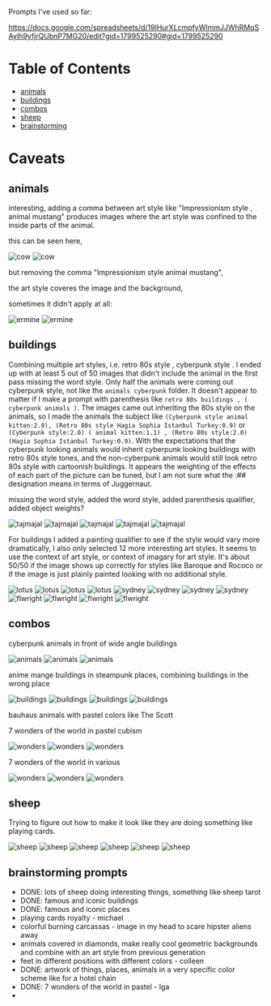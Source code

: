 
Prompts I've used so far:

https://docs.google.com/spreadsheets/d/19lHurXLcmpfyWlmmJJWhRMqSAyIh9yfjrQUbnP7MG20/edit?gid=1799525290#gid=1799525290

# Table of Contents

- [animals](#animals)
- [buildings](#buildings)
- [combos](#combos)
- [sheep](#sheep)
- [brainstorming](#brainstorming-prompts)



# Caveats

## animals

interesting, adding a comma between art style like "Impressionism style , animal mustang" produces images where the art style was confined to the inside parts of the animal.

this can be seen here, 

![cow](./animals%20cubism/00410-899013019.png?raw=true)
![cow](./animals%20cubism%202/00416-3518403274.png?raw=true)

but removing the comma "Impressionism style animal mustang",

the art style coveres the image and the background,

sometimes it didn't apply at all:

![ermine](./animals%20cubism/00378-3463598972.png?raw=true)
![ermine](./animals%20cubism%202/00384-471156219.png?raw=true)


## buildings

Combining multiple art styles, i.e. retro 80s style <buildings>, cyberpunk style <animals>. I ended up with at least 5 out of 50 images that didn't include the animal in the first pass missing the word style. Only half the animals were coming out cyberpunk style, not like the  `animals cyberpunk` folder. It doesn't appear to matter if I make a prompt with parenthesis like `retro 80s buildings , ( cyberpunk animals )`. The images came out inheriting the 80s style on the animals, so I made the animals the subject like `(Cyberpunk style animal kitten:2.0), (Retro 80s style Hagia Sophia Istanbul Turkey:0.9)` or `(Cyberpunk style:2.0) ( animal kitten:1.1) , (Retro 80s style:2.0) (Hagia Sophia Istanbul Turkey:0.9)`. With the expectations that the cyberpunk looking animals would inherit cyberpunk looking buildings with retro 80s style tones, and the non-cyberpunk animals would still look retro 80s style with cartoonish buildings. It appears the weighting of the effects of each part of the picture can be tuned, but I am not sure what the :## designation means in terms of Juggernaut.



missing the word style, added the word style, added parenthesis qualifier, added object weights?

![tajmajal](./retro%2080s%20buildings%20cyberpunk%20animals/00713-1391586435.png?raw=true)
![tajmajal](./retro%2080s%20style%20buildings%20cyberpunk%20style%20animals/00713-418230600.png?raw=true)
![tajmajal](./retro%2080s%20buildings%20,%20(%20cyberpunk%20animals%20)/00713-3518743264.png?raw=true)
![tajmajal](./cyberpunk%20animals,%20retro%2080s%20style%20(%20buildings%20)/00793-292965761.png?raw=true)
![tajmajal](./cyberpunk%20animals,%20retro%2080s%20style%20(%20wide%20angle%20buildings%20)%202/00002-1498688634.png?raw=true)


For buildings I added a painting qualifier to see if the style would vary more dramatically, I also only selected 12 more interesting art styles. It seems to use the context of art style, or context of imagary for art style. It's about 50/50 if the image shows up correctly for styles like Baroque and Rococo or if the image is just plainly painted looking with no additional style.

![lotus](./buildings%20baroque%20wide%20angle/00019-2545539953.png?raw=true)
![lotus](./buildings%20gothic%20painting/00019-707715943.png?raw=true)
![lotus](./buildings%20cubism/00069-1183425810.png?raw=true)
![lotus](./buildings%20cyberpunk/00169-1484277224.png?raw=true)
![sydney](./buildings%20rococo/00137-1080916164.png?raw=true)
![sydney](./buildings%20steampunk/00237-1202795471.png?raw=true)
![sydney](./buildings%20cyberpunk/00187-391395010.png?raw=true)
![sydney](./buildings%20vaporwave/00487-921386162.png?raw=true)
![flwright](./buildings%20retro%2080s/00539-3437861514.png?raw=true)
![flwright](./buildings%20anime%20manga/00439-2936171495.png?raw=true)
![flwright](./buildings%20fauvism/00389-4100665740.png?raw=true)
![flwright](./buildings%20brutalism/00339-747540897.png?raw=true)


## combos

cyberpunk animals in front of wide angle buildings

![animals](./(%20cyberpunk%20animals%20),%20(%20retro%2080s%20style%20)%20wide%20angle%20buildings/00238-2708081374.png?raw=true)
![animals](./(%20cyberpunk%20animals%20),%20(%20retro%2080s%20style%20)%20wide%20angle%20buildings/00254-1534105448.png?raw=true)
![animals](./(%20cyberpunk%20animals%20),%20(%20retro%2080s%20style%20)%20wide%20angle%20buildings/00256-2937630081.png?raw=true)

anime mange buildings in steampunk places, combining buildings in the wrong place

![buildings](./buildings%20anime%20manga%20wide%20angle,%20steampunk%20places%20/00985-3444897962.png?raw=true)
![buildings](./buildings%20anime%20manga%20wide%20angle,%20steampunk%20places%20/00779-545135991.png?raw=true)
![buildings](./buildings%20anime%20manga%20wide%20angle,%20steampunk%20places%20/00760-4245433689.png?raw=true)
![buildings](./buildings%20anime%20manga%20wide%20angle,%20steampunk%20places%20/00759-3461537253.png?raw=true)


bauhaus animals with pastel colors like The Scott



7 wonders of the world in pastel cubism

![wonders](./7%20wonders%20pastel%20cubism/02273-1649320479.png?raw=true)
![wonders](./7%20wonders%20pastel%20cubism/02274-548448611.png?raw=true)
![wonders](./7%20wonders%20pastel%20cubism/02275-515497819.png?raw=true)


7 wonders of the world in various

![wonders](./7%20wonders%20pastel%20bauhaus/02315-445044836.png?raw=true)
![wonders](./7%20wonders%20diamonds%20neoexpressionism/02294-897877749.png?raw=true)
![wonders](./7%20wonders%20rainbow%20de%20stijl%20neoexpressionism/02273-3002809686.png?raw=true)


## sheep

Trying to figure out how to make it look like they are doing something like playing cards.

![sheep](./sheep%20art%20deco%20jobs%20and%20movies/02395-1318645532.png?raw=true)
![sheep](./sheep%20art%20deco%20jobs%20and%20movies/02394-1395837217.png?raw=true)
![sheep](./sheep%20art%20deco%20jobs%20and%20movies/02355-405391313.png?raw=true)
![sheep](./sheep%20art%20deco%20jobs%20and%20movies/02356-1990394421.png?raw=true)
![sheep](./sheep%20art%20deco%20jobs%20and%20movies/02446-3716087889.png?raw=true)
![sheep](./sheep%20art%20deco%20buildings/00023-1311895683.png?raw=true)



## brainstorming prompts

* DONE: lots of sheep doing interesting things, something like sheep tarot
* DONE: famous and iconic buildings
* DONE: famous and iconic places
* playing cards royalty - michael
* colorful burning carcassas - image in my head to scare hipster aliens away
* animals covered in diamonds, make really cool geometric backgrounds and combine with an art style from previous generation
* feet in different positions with different colors - colleen
* DONE: artwork of things, places, animals in a very specific color scheme like for a hotel chain
* DONE: 7 wonders of the world in pastel - Iga
* 


